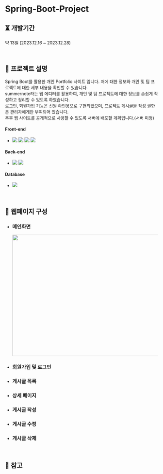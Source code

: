 ﻿# Spring-Boot-Project

## ⏳ 개발기간

약 13일 (2023.12.16 ~ 2023.12.28)

<br/>

## 📖 프로젝트 설명

Spring Boot를 활용한 개인 Portfolio 사이트 입니다. 저에 대한 정보와 개인 및 팀 프로젝트에 대한 세부 내용을 확인할 수 있습니다.<br>
summernote라는 웹 에디터를 활용하여, 개인 및 팀 프로젝트에 대한 정보를 손쉽게 작성하고 정리할 수 있도록 하였습니다.<br>
로그인, 회원가입 기능은 신원 확인용으로 구현되었으며, 프로젝트 게시글을 작성 권한은 관리자에게만 부여되어 있습니다.<br>
추후 웹 사이트를 공개적으로 사용할 수 있도록 서버에 배포할 계획입니다.(서버 미정)


####  Front-end

* <img src="https://img.shields.io/badge/HTML5-E34F26?style=flat&logo=HTML5&logoColor=white"> <img src="https://img.shields.io/badge/CSS3-1572B6?style=flat&logo=CSS3&logoColor=white"> <img src="https://img.shields.io/badge/jQuery-0769AD?style=flat&logo=jQuery&logoColor=white"> 
  <img src="https://img.shields.io/badge/Javascript-F7DF1E?style=flat&logo=Javascript&logoColor=white"><br>

####  Back-end

* <img src="https://img.shields.io/badge/SpringBoot-success?style=flat-square&logo=Spring&logoColor=white"/> <img src="https://img.shields.io/badge/Spring-success?style=flat-square&logo=Spring&logoColor=white"/>

####  Database

* <img src="https://img.shields.io/badge/MySQL-4479A1?style=flat&logo=MySQL&logoColor=white"><br>

<br/>

## 📄 웹페이지 구성

 * ### 메인화면
     <img src=""  width="800" height="400"/>

 * ### 회원가입 및 로그인


 * ### 게시글 목록


 * ### 상세 페이지


 * ### 게시글 작성


 * ### 게시글 수정


 * ### 게시글 삭제


<br>


## 📰 참고

